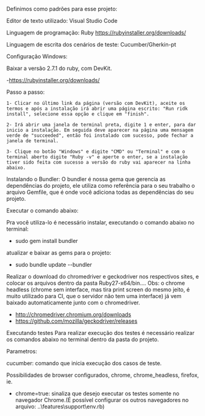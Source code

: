 Definimos como padrões para esse projeto:

Editor de texto utilizado: Visual Studio Code 

Linguagem de programação: Ruby
https://rubyinstaller.org/downloads/

Linguagem de escrita dos cenários de teste: Cucumber/Gherkin-pt



Configuração Windows:

Baixar a versão 2.7.1 do ruby, com DevKit.

 -https://rubyinstaller.org/downloads/

Passo a passo:

    1- Clicar no último link da página (versão com DevKit), aceite os termos e após a instalação irá abrir uma página escrito: "Run ridk install", selecione essa opção e clique em "finish".

    2- Irá abrir uma janela de terminal preta, digite 1 e enter, para dar inicio a instalação. Em seguida deve aparecer na página uma mensagem verde de "succeeded", então foi instalado com sucesso, pode fechar a janela de terminal. 

    3- Clique no botão "Windows" e digite "CMD" ou "Terminal" e com o terminal aberto digite "Ruby -v" e aperte o enter, se a instalação tiver sido feita com sucesso a versão do ruby vai aparecer na linha abaixo.


Instalando o Bundler:
O bundler é nossa gema que gerencia as dependências do projeto, ele utiliza como referência para o seu trabalho o arquivo Gemfile, que é onde você adiciona todas as dependências do seu projeto.

Executar o comando abaixo:

Pra você utiliza-lo é necessário instalar, executando o comando abaixo no terminal:

  - sudo gem install bundler

atualizar e baixar as gems para o projeto:
  
  - sudo bundle update --bundler

Realizar o download do chromedriver e geckodriver nos respectivos sites, e colocar os arquivos dentro da pasta Ruby27-x64/bin.... Obs: o chrome headless (chrome sem interface, mas tira print screen do mesmo jeito, é muito utilizado para CI, que o servidor não tem uma interface) já vem baixado automaticamente junto com o chromedriver.

  - http://chromedriver.chromium.org/downloads
  - https://github.com/mozilla/geckodriver/releases

Executando testes
Para realizar execução dos testes é necessário realizar os comandos abaixo no terminal dentro da pasta do projeto.

Parametros:

cucumber: comando que inicia execução dos casos de teste.

Possibilidades de browser configurados, chrome, chrome_headless, firefox, ie.
- chrome=true: sinaliza que desejo executar os testes somente no navegador Chrome.(É possível configurar os outros navegadores no arquivo: ..\features\support\env.rb)



